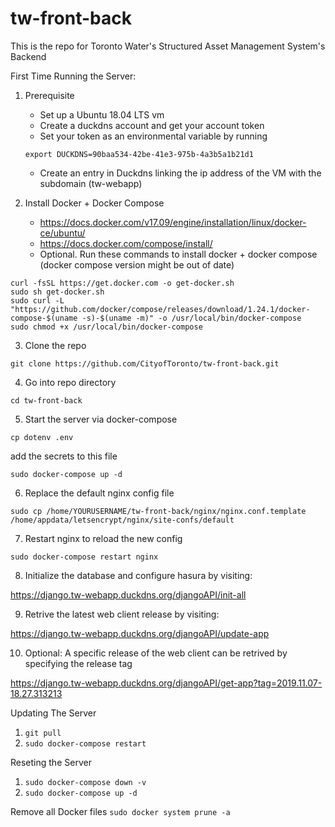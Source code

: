 # tw-front-back

This is the repo for Toronto Water's Structured Asset Management System's Backend

First Time Running the Server:
1. Prerequisite
   - Set up a Ubuntu 18.04 LTS vm
   - Create a duckdns account and get your account token
   - Set your token as an environmental variable by running
   
   `export DUCKDNS=90baa534-42be-41e3-975b-4a3b5a1b21d1`
   
   - Create an entry in Duckdns linking the ip address of the VM with the subdomain (tw-webapp)
2. Install Docker + Docker Compose
   - https://docs.docker.com/v17.09/engine/installation/linux/docker-ce/ubuntu/
   - https://docs.docker.com/compose/install/
   - Optional. Run these commands to install docker + docker compose (docker compose version might be out of date)
```
curl -fsSL https://get.docker.com -o get-docker.sh
sudo sh get-docker.sh
sudo curl -L "https://github.com/docker/compose/releases/download/1.24.1/docker-compose-$(uname -s)-$(uname -m)" -o /usr/local/bin/docker-compose
sudo chmod +x /usr/local/bin/docker-compose
```
3. Clone the repo

`git clone https://github.com/CityofToronto/tw-front-back.git`

4. Go into repo directory

`cd tw-front-back`

5. Start the server via docker-compose

`cp dotenv .env`

add the secrets to this file

`sudo docker-compose up -d`

6. Replace the default nginx config file 

`sudo cp /home/YOURUSERNAME/tw-front-back/nginx/nginx.conf.template /home/appdata/letsencrypt/nginx/site-confs/default`

7. Restart nginx to reload the new config

`sudo docker-compose restart nginx`

8. Initialize the database and configure hasura by visiting:

https://django.tw-webapp.duckdns.org/djangoAPI/init-all

9. Retrive the latest web client release by visiting:

https://django.tw-webapp.duckdns.org/djangoAPI/update-app

10. Optional: A specific release of the web client can be retrived by specifying the release tag

https://django.tw-webapp.duckdns.org/djangoAPI/get-app?tag=2019.11.07-18.27.313213

Updating The Server
1. `git pull`
2. `sudo docker-compose restart`

Reseting the Server
1. `sudo docker-compose down -v`
2. `sudo docker-compose up -d`

Remove all Docker files
`sudo docker system prune -a`
